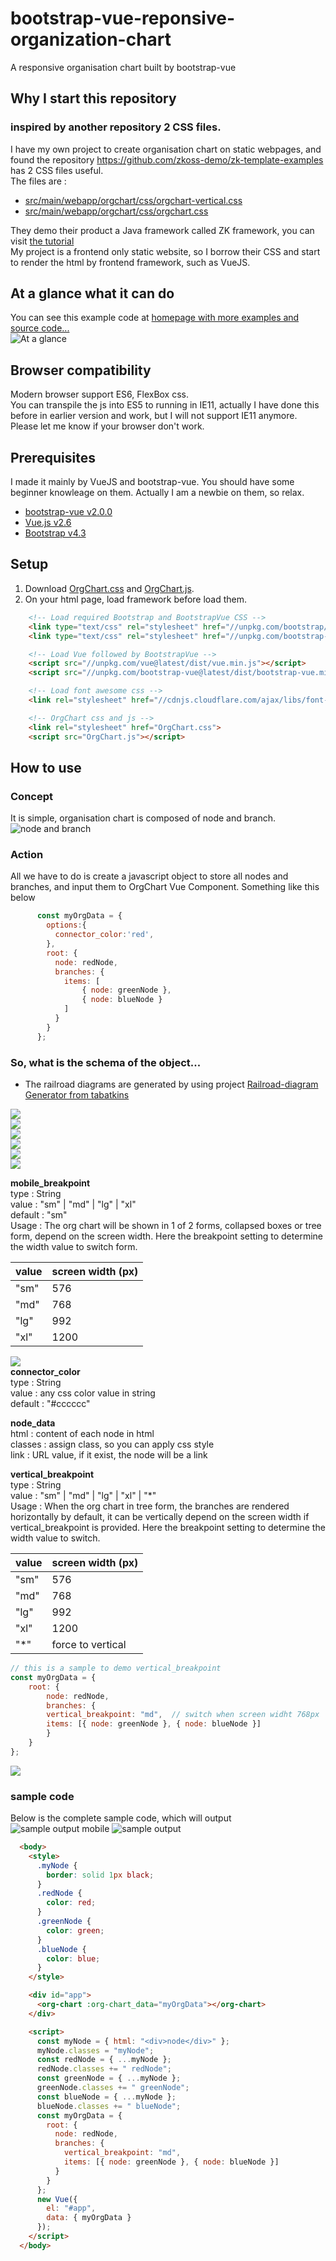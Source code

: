 # bootstrap-vue-reponsive-organization-chart
A responsive organisation chart built by bootstrap-vue
## Why I start this repository
### inspired by another repository 2 CSS files.
I have my own project to create organisation chart on static webpages, and found the repository  https://github.com/zkoss-demo/zk-template-examples has 2 CSS files useful.  
The files are :  
- [src/main/webapp/orgchart/css/orgchart-vertical.css](https://github.com/zkoss-demo/zk-template-examples/blob/master/src/main/webapp/orgchart/css/orgchart-vertical.css)
- [src/main/webapp/orgchart/css/orgchart.css](https://github.com/zkoss-demo/zk-template-examples/blob/master/src/main/webapp/orgchart/css/orgchart.css)

They demo their product a Java framework called ZK framework, you can visit [the tutorial](https://dzone.com/articles/css-flex-based-orgchart-with-zk)  
My project is a frontend only static website, so I borrow their CSS and start to render the html by frontend framework, such as VueJS.


## At a glance what it can do
You can see this example code at [homepage with more examples and source code...](https://jasper2virtual.github.io/projects/bootstrap-vue-reponsive-organization-chart/index.html)  
![At a glance](doc/images/example_1_demo.gif)

## Browser compatibility
Modern browser support ES6, FlexBox css.  
You can transpile the js into ES5 to running in IE11, actually I have done this before in earlier version and work, but I will not support IE11 anymore.  
Please let me know if your browser don't work.

## Prerequisites
I made it mainly by VueJS and bootstrap-vue. You should have some beginner knowleage on them. Actually I am a newbie on them, so relax.
- [bootstrap-vue v2.0.0](https://bootstrap-vue.js.org/)
- [Vue.js v2.6](https://vuejs.org/)
- [Bootstrap v4.3](https://getbootstrap.com/)

## Setup
1. Download [OrgChart.css](src/OrgChart.css) and [OrgChart.js](src/OrgChart.js).
2. On your html page, load framework before load them.
```html
    <!-- Load required Bootstrap and BootstrapVue CSS -->
    <link type="text/css" rel="stylesheet" href="//unpkg.com/bootstrap/dist/css/bootstrap.min.css" />
    <link type="text/css" rel="stylesheet" href="//unpkg.com/bootstrap-vue@latest/dist/bootstrap-vue.min.css" />

    <!-- Load Vue followed by BootstrapVue -->
    <script src="//unpkg.com/vue@latest/dist/vue.min.js"></script>
    <script src="//unpkg.com/bootstrap-vue@latest/dist/bootstrap-vue.min.js"></script>

    <!-- Load font awesome css -->
    <link rel="stylesheet" href="//cdnjs.cloudflare.com/ajax/libs/font-awesome/5.11.2/css/all.min.css"> 

    <!-- OrgChart css and js -->
    <link rel="stylesheet" href="OrgChart.css">
    <script src="OrgChart.js"></script>    
```

## How to use
### Concept
It is simple, organisation chart is composed of node and branch.  
![node and branch](doc/images/concept1.png)
### Action
All we have to do is create a javascript object to store all nodes and branches, and input them to OrgChart Vue Component. Something like this below  
```javascript
      const myOrgData = {
        options:{
          connector_color:'red',
        },
        root: {
          node: redNode,
          branches: {
            items: [
                { node: greenNode },
                { node: blueNode }
            ]
          }
        }
      };
```
### So, what is the schema of the object...
* The railroad diagrams are generated by using project [Railroad-diagram Generator from tabatkins](https://github.com/tabatkins/railroad-diagrams)

![](doc/railroad_diagram/orgChart_data.png)  
![](doc/railroad_diagram/options.png)  
![](doc/railroad_diagram/branch_data.png)  
![](doc/railroad_diagram/node_data.png)  
![](doc/railroad_diagram/branches_data.png)  
![](doc/railroad_diagram/vertical_breakpoint.png)  

**mobile_breakpoint**  
type : String  
value : "sm" | "md" | "lg" | "xl"  
default : "sm"  
Usage : The org chart will be shown in 1 of 2 forms, collapsed boxes or tree form, depend on the screen width. Here the breakpoint setting to determine the width value to switch form.  

value|screen width (px)
---|---
"sm" | 576
"md" | 768
"lg" | 992
"xl" | 1200

![](doc/images/mobile_breakpoint.gif)  
**connector_color**  
type : String  
value : any css color value in string  
default : "#cccccc"  

**node_data**  
html : content of each node in html   
classes : assign class, so you can apply css style   
link : URL value, if it exist, the node will be a link    

**vertical_breakpoint**  
type : String  
value : "sm" | "md" | "lg" | "xl" | "*"  
Usage : When the org chart in tree form, the branches are rendered horizontally by default, it can be vertically depend on the screen width if vertical_breakpoint is provided. Here the breakpoint setting to determine the width value to switch.  

value|screen width (px)
---|---
"sm" | 576
"md" | 768
"lg" | 992
"xl" | 1200
"*"  | force to vertical

```javascript
// this is a sample to demo vertical_breakpoint
const myOrgData = {
    root: {
        node: redNode,
        branches: {
        vertical_breakpoint: "md",  // switch when screen widht 768px
        items: [{ node: greenNode }, { node: blueNode }]
        }
    }
};
```
![](doc/images/vertical_breakpoint.gif)  
### sample code
Below is the complete sample code, which will output  
![sample output mobile](doc/images/sample_output_mobile.png) ![sample output](doc/images/sample_output.png)  
```html
  <body>
    <style>
      .myNode {
        border: solid 1px black;
      }
      .redNode {
        color: red;
      }
      .greenNode {
        color: green;
      }
      .blueNode {
        color: blue;
      }
    </style>

    <div id="app">
      <org-chart :org-chart_data="myOrgData"></org-chart>
    </div>

    <script>
      const myNode = { html: "<div>node</div>" };
      myNode.classes = "myNode";
      const redNode = { ...myNode };
      redNode.classes += " redNode";
      const greenNode = { ...myNode };
      greenNode.classes += " greenNode";
      const blueNode = { ...myNode };
      blueNode.classes += " blueNode";
      const myOrgData = {
        root: {
          node: redNode,
          branches: {
            vertical_breakpoint: "md",
            items: [{ node: greenNode }, { node: blueNode }]
          }
        }
      };
      new Vue({
        el: "#app",
        data: { myOrgData }
      });
    </script>
  </body>
```
